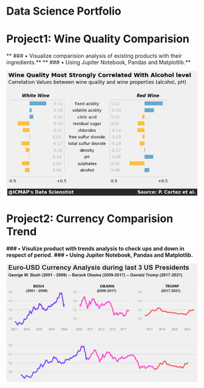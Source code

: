# Data Science Portfolio

# Project1: Wine Quality Comparision
 
** ### • Visualize comparision analysis of existing products with their ingredients.**
** ### • Using Jupiter Notebook, Pandas and Matplotlib.**

![](https://github.com/visionarybanda/Faizan_Portfolio/blob/main/Wine%20Quality%20Comparision.png)

# Project2: Currency Comparision Trend

**### • Visulize product with trends analysis to check ups and down in respect of period.**
**### • Using Jupiter Notebook, Pandas and Matplotlib.**

![](https://github.com/visionarybanda/Faizan_Portfolio/blob/main/Euro%20USD%20currency%20Analysis.png)
